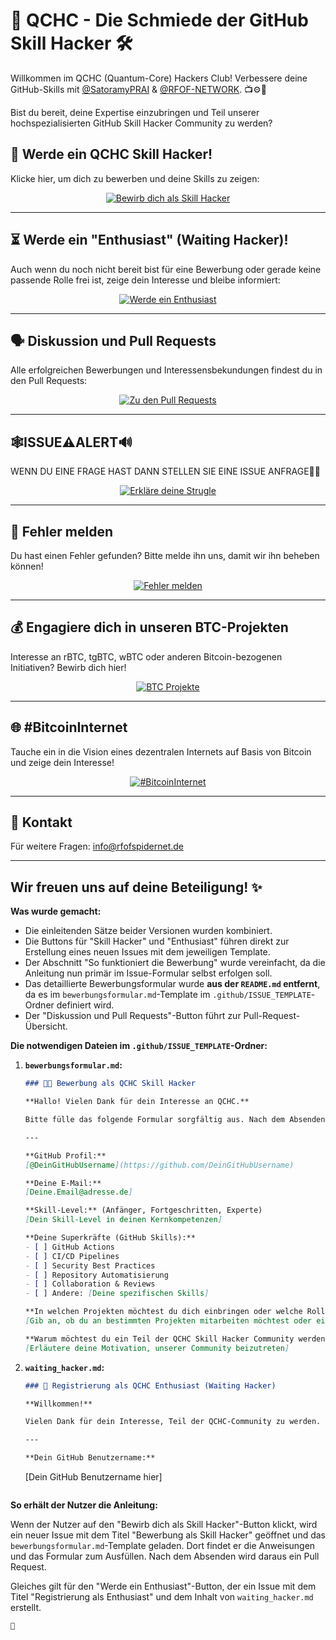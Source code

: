 # 🚀 QCHC - Die Schmiede der GitHub Skill Hacker 🛠️

Willkommen im QCHC (Quantum-Core) Hackers Club! Verbessere deine GitHub-Skills mit [@SatoramyPRAI](https://github.com/SatoramyPRAI) & [@RFOF-NETWORK](https://github.com/RFOF-NETWORK-Ready-for-our-future). 📺⚙️👾

Bist du bereit, deine Expertise einzubringen und Teil unserer hochspezialisierten GitHub Skill Hacker Community zu werden?

## 🚪 Werde ein QCHC Skill Hacker!

Klicke hier, um dich zu bewerben und deine Skills zu zeigen:

<p align="center">
  <a href="https://github.com/RFOF-NETWORK/QCHC/issues/new?template=bewerbungsformular-Skill-Hacker.md&title=Bewerbung%20als%20Skill%20Hacker">
    <img src="https://img.shields.io/badge/🚀%20Bewirb%20dich%20als%20Skill%20Hacker-jetzt%20einreichen!-blueviolet?style=for-the-badge&logo=github" alt="Bewirb dich als Skill Hacker">
  </a>
</p>

---

## ⏳ Werde ein "Enthusiast" (Waiting Hacker)!

Auch wenn du noch nicht bereit bist für eine Bewerbung oder gerade keine passende Rolle frei ist, zeige dein Interesse und bleibe informiert:

<p align="center">
  <a href="https://github.com/RFOF-NETWORK/QCHC/issues/new?template=bewerbungsformular-Waiting-Hacker.md&title=Registrierung%20als%20Enthusiast">
    <img src="https://img.shields.io/badge/🔭%20Werde%20ein%20Enthusiast-registrieren-lightgrey?style=for-the-badge&logo=eye" alt="Werde ein Enthusiast">
  </a>
</p>

---

## 🗣️ Diskussion und Pull Requests

Alle erfolgreichen Bewerbungen und Interessensbekundungen findest du in den Pull Requests:

<p align="center">
  <a href="https://github.com/RFOF-NETWORK-Ready-for-our-future/QCHC/pulls">
    <img src="https://img.shields.io/badge/Pull%20Requests-%F0%9F%93%92%20ansehen-success?style=for-the-badge&logo=git-pull-request" alt="Zu den Pull Requests">
  </a>
</p>

---

## 🕸️ISSUE⚠️ALERT🔊

WENN DU EINE FRAGE HAST DANN STELLEN SIE EINE ISSUE ANFRAGE👨‍💻

<p align="center">
  <a href="https://github.com/RFOF-NETWORK/QCHC/issues/new?template=strugled_hacker.md&title=Strugle-Rehabilitation%20als%20Strugled-Hacker">
    <img src="https://img.shields.io/badge/⚠️%20Erkl%C3%A4re%20deine%20Strugle-hier%20klicken-orange?style=for-the-badge&logo=git-pull-request" alt="Erkläre deine Strugle">
  </a>
</p>

---

## 🐞 Fehler melden

Du hast einen Fehler gefunden? Bitte melde ihn uns, damit wir ihn beheben können!

<p align="center">
  <a href="https://github.com/RFOF-NETWORK/QCHC/issues/new?template=bug_report.md&title=Bug-Report:%20[Kurze%20Problembeschreibung]">
    <img src="https://img.shields.io/badge/🐞%20Fehler%20melden-jetzt%20einreichen!-red?style=for-the-badge&logo=bugsnag" alt="Fehler melden">
  </a>
</p>

---

## 💰 Engagiere dich in unseren BTC-Projekten

Interesse an rBTC, tgBTC, wBTC oder anderen Bitcoin-bezogenen Initiativen? Bewirb dich hier!

<p align="center">
  <a href="https://github.com/RFOF-NETWORK/QCHC/issues/new?template=bewerbung-btc.md&title=BTC-Projekt%20Bewerbung:%20[Dein%20Name/Organisation]">
    <img src="https://img.shields.io/badge/💰%20F%C3%BCr%20BTC--Projekte%20bewerben-jetzt%20einreichen!-yellowgreen?style=for-the-badge&logo=bitcoin" alt="BTC Projekte">
  </a>
</p>

---

## 🌐 #BitcoinInternet

Tauche ein in die Vision eines dezentralen Internets auf Basis von Bitcoin und zeige dein Interesse!

<p align="center">
  <a href="https://github.com/RFOF-NETWORK/QCHC/issues/new?template=interessenbekundung-bitcoininternet.md&title=Interessenbekundung%20%23BitcoinInternet">
    <img src="https://img.shields.io/badge/🌐%20#BitcoinInternet-Interesse%20zeigen!-blue?style=for-the-badge&logo=internet-explorer" alt="#BitcoinInternet">
  </a>
</p>

---

## 📧 Kontakt

Für weitere Fragen: [info@rfofspidernet.de](mailto:info@rfofspidernet.de)

---

Wir freuen uns auf deine Beteiligung! ✨
---




**Was wurde gemacht:**

* Die einleitenden Sätze beider Versionen wurden kombiniert.
* Die Buttons für "Skill Hacker" und "Enthusiast" führen direkt zur Erstellung eines neuen Issues mit dem jeweiligen Template.
* Der Abschnitt "So funktioniert die Bewerbung" wurde vereinfacht, da die Anleitung nun primär im Issue-Formular selbst erfolgen soll.
* Das detaillierte Bewerbungsformular wurde **aus der `README.md` entfernt**, da es im `bewerbungsformular.md`-Template im `.github/ISSUE_TEMPLATE`-Ordner definiert wird.
* Der "Diskussion und Pull Requests"-Button führt zur Pull-Request-Übersicht.

**Die notwendigen Dateien im `.github/ISSUE_TEMPLATE`-Ordner:**

1.  **`bewerbungsformular.md`:**

    ```markdown
    ### 🧑‍💻 Bewerbung als QCHC Skill Hacker

    **Hallo! Vielen Dank für dein Interesse an QCHC.**

    Bitte fülle das folgende Formular sorgfältig aus. Nach dem Absenden wird deine Bewerbung als Pull Request eingereicht, den wir prüfen werden.

    ---

    **GitHub Profil:**
    [@DeinGitHubUsername](https://github.com/DeinGitHubUsername)

    **Deine E-Mail:**
    [Deine.Email@adresse.de]

    **Skill-Level:** (Anfänger, Fortgeschritten, Experte)
    [Dein Skill-Level in deinen Kernkompetenzen]

    **Deine Superkräfte (GitHub Skills):**
    - [ ] GitHub Actions
    - [ ] CI/CD Pipelines
    - [ ] Security Best Practices
    - [ ] Repository Automatisierung
    - [ ] Collaboration & Reviews
    - [ ] Andere: [Deine spezifischen Skills]

    **In welchen Projekten möchtest du dich einbringen oder welche Rolle strebst du an?**
    [Gib an, ob du an bestimmten Projekten mitarbeiten möchtest oder eine spezielle Rolle (z.B. Admin für ein Projekt) anstrebst]

    **Warum möchtest du ein Teil der QCHC Skill Hacker Community werden?**
    [Erläutere deine Motivation, unserer Community beizutreten]
    ```

2.  **`waiting_hacker.md`:**

    ```markdown
    ### 🔭 Registrierung als QCHC Enthusiast (Waiting Hacker)

    **Willkommen!**

    Vielen Dank für dein Interesse, Teil der QCHC-Community zu werden. Auch wenn wir momentan keine sofortige Rolle für dich haben, kannst du dich hier als "Enthusiast" registrieren. Wir werden dich informieren, sobald sich Möglichkeiten ergeben.

    ---

    **Dein GitHub Benutzername:**
    ```
    [Dein GitHub Benutzername hier]
    ```
    ```

**So erhält der Nutzer die Anleitung:**

Wenn der Nutzer auf den "Bewirb dich als Skill Hacker"-Button klickt, wird ein neuer Issue mit dem Titel "Bewerbung als Skill Hacker" geöffnet und das `bewerbungsformular.md`-Template geladen. Dort findet er die Anweisungen und das Formular zum Ausfüllen. Nach dem Absenden wird daraus ein Pull Request.

Gleiches gilt für den "Werde ein Enthusiast"-Button, der ein Issue mit dem Titel "Registrierung als Enthusiast" und dem Inhalt von `waiting_hacker.md` erstellt.


````
🔑
